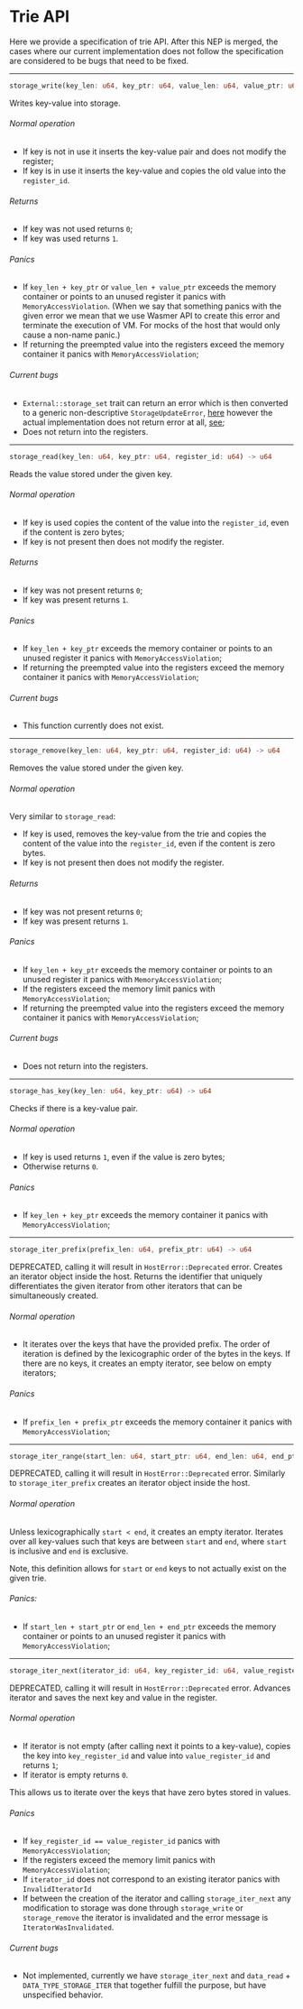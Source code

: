 # Trie API

Here we provide a specification of trie API. After this NEP is merged, the cases where our current implementation does
not follow the specification are considered to be bugs that need to be fixed.

---

```rust
storage_write(key_len: u64, key_ptr: u64, value_len: u64, value_ptr: u64, register_id: u64) -> u64
```

Writes key-value into storage.

###### Normal operation

- If key is not in use it inserts the key-value pair and does not modify the register;
- If key is in use it inserts the key-value and copies the old value into the `register_id`.

###### Returns

- If key was not used returns `0`;
- If key was used returns `1`.

###### Panics

- If `key_len + key_ptr` or `value_len + value_ptr` exceeds the memory container or points to an unused register it panics
  with `MemoryAccessViolation`. (When we say that something panics with the given error we mean that we use Wasmer API to
  create this error and terminate the execution of VM. For mocks of the host that would only cause a non-name panic.)
- If returning the preempted value into the registers exceed the memory container it panics with `MemoryAccessViolation`;

###### Current bugs

- `External::storage_set` trait can return an error which is then converted to a generic non-descriptive
  `StorageUpdateError`, [here](https://github.com/nearprotocol/nearcore/blob/942bd7bdbba5fb3403e5c2f1ee3c08963947d0c6/runtime/wasm/src/runtime.rs#L210)
  however the actual implementation does not return error at all, [see](https://github.com/nearprotocol/nearcore/blob/4773873b3cd680936bf206cebd56bdc3701ddca9/runtime/runtime/src/ext.rs#L95);
- Does not return into the registers.

---

```rust
storage_read(key_len: u64, key_ptr: u64, register_id: u64) -> u64
```

Reads the value stored under the given key.

###### Normal operation

- If key is used copies the content of the value into the `register_id`, even if the content is zero bytes;
- If key is not present then does not modify the register.

###### Returns

- If key was not present returns `0`;
- If key was present returns `1`.

###### Panics

- If `key_len + key_ptr` exceeds the memory container or points to an unused register it panics with `MemoryAccessViolation`;
- If returning the preempted value into the registers exceed the memory container it panics with `MemoryAccessViolation`;

###### Current bugs

- This function currently does not exist.

---

```rust
storage_remove(key_len: u64, key_ptr: u64, register_id: u64) -> u64
```

Removes the value stored under the given key.

###### Normal operation

Very similar to `storage_read`:

- If key is used, removes the key-value from the trie and copies the content of the value into the `register_id`, even if the content is zero bytes.
- If key is not present then does not modify the register.

###### Returns

- If key was not present returns `0`;
- If key was present returns `1`.

###### Panics

- If `key_len + key_ptr` exceeds the memory container or points to an unused register it panics with `MemoryAccessViolation`;
- If the registers exceed the memory limit panics with `MemoryAccessViolation`;
- If returning the preempted value into the registers exceed the memory container it panics with `MemoryAccessViolation`;

###### Current bugs

- Does not return into the registers.

---

```rust
storage_has_key(key_len: u64, key_ptr: u64) -> u64
```

Checks if there is a key-value pair.

###### Normal operation

- If key is used returns `1`, even if the value is zero bytes;
- Otherwise returns `0`.

###### Panics

- If `key_len + key_ptr` exceeds the memory container it panics with `MemoryAccessViolation`;

---

```rust
storage_iter_prefix(prefix_len: u64, prefix_ptr: u64) -> u64
```

DEPRECATED, calling it will result in `HostError::Deprecated` error.
Creates an iterator object inside the host.
Returns the identifier that uniquely differentiates the given iterator from other iterators that can be simultaneously
created.

###### Normal operation

- It iterates over the keys that have the provided prefix. The order of iteration is defined by the lexicographic
  order of the bytes in the keys. If there are no keys, it creates an empty iterator, see below on empty iterators;

###### Panics

- If `prefix_len + prefix_ptr` exceeds the memory container it panics with `MemoryAccessViolation`;

---

```rust
storage_iter_range(start_len: u64, start_ptr: u64, end_len: u64, end_ptr: u64) -> u64
```

DEPRECATED, calling it will result in `HostError::Deprecated` error.
Similarly to `storage_iter_prefix`
creates an iterator object inside the host.

###### Normal operation

Unless lexicographically `start < end`, it creates an empty iterator.
Iterates over all key-values such that keys are between `start` and `end`, where `start` is inclusive and `end` is exclusive.

Note, this definition allows for `start` or `end` keys to not actually exist on the given trie.

###### Panics:

- If `start_len + start_ptr` or `end_len + end_ptr` exceeds the memory container or points to an unused register it panics with `MemoryAccessViolation`;

---

```rust
storage_iter_next(iterator_id: u64, key_register_id: u64, value_register_id: u64) -> u64
```

DEPRECATED, calling it will result in `HostError::Deprecated` error.
Advances iterator and saves the next key and value in the register.

###### Normal operation

- If iterator is not empty (after calling next it points to a key-value), copies the key into `key_register_id` and value into `value_register_id` and returns `1`;
- If iterator is empty returns `0`.

This allows us to iterate over the keys that have zero bytes stored in values.

###### Panics

- If `key_register_id == value_register_id` panics with `MemoryAccessViolation`;
- If the registers exceed the memory limit panics with `MemoryAccessViolation`;
- If `iterator_id` does not correspond to an existing iterator panics with `InvalidIteratorId`
- If between the creation of the iterator and calling `storage_iter_next` any modification to storage was done through
  `storage_write` or `storage_remove` the iterator is invalidated and the error message is `IteratorWasInvalidated`.

###### Current bugs

- Not implemented, currently we have `storage_iter_next` and `data_read` + `DATA_TYPE_STORAGE_ITER` that together fulfill
  the purpose, but have unspecified behavior.
